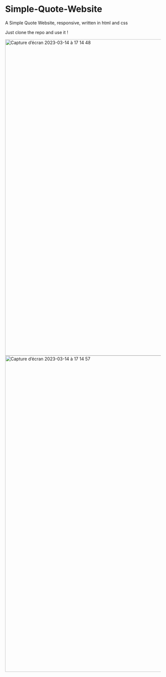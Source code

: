 # Simple-Quote-Website
A Simple Quote Website, responsive, written in html and css


Just clone the repo and use it ! <br/>


<img width="1024" alt="Capture d’écran 2023-03-14 à 17 14 48" src="https://user-images.githubusercontent.com/69359417/225069088-e6da9a8a-bbdd-46bf-a612-379aadd17d58.png">

<img width="1024" alt="Capture d’écran 2023-03-14 à 17 14 57" src="https://user-images.githubusercontent.com/69359417/225069118-d7d1737b-aa99-4419-8485-1c7141a147d9.png">
